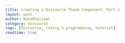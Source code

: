 ```yaml
---
title: Creating a Discourse Theme Component: Part 1
layout: post
author: NateDhaliwal
category: discourse
tags: [discourse, coding & programming, tutorial]
readtime: true
---
```

